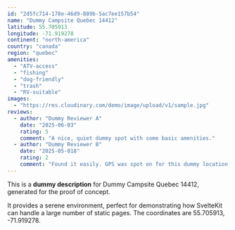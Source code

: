 ```yaml
---
id: "2d5fc714-178e-46d9-889b-5ac7ee157b54"
name: "Dummy Campsite Quebec 14412"
latitude: 55.705913
longitude: -71.919278
continent: "north-america"
country: "canada"
region: "quebec"
amenities:
  - "ATV-access"
  - "fishing"
  - "dog-friendly"
  - "trash"
  - "RV-suitable"
images:
  - "https://res.cloudinary.com/demo/image/upload/v1/sample.jpg"
reviews:
  - author: "Dummy Reviewer A"
    date: "2025-06-03"
    rating: 5
    comment: "A nice, quiet dummy spot with some basic amenities."
  - author: "Dummy Reviewer B"
    date: "2025-05-018"
    rating: 2
    comment: "Found it easily. GPS was spot on for this dummy location."
---
```


This is a **dummy description** for Dummy Campsite Quebec 14412, generated for the proof of concept.

It provides a serene environment, perfect for demonstrating how SvelteKit can handle a large number of static pages. The coordinates are 55.705913, -71.919278.
